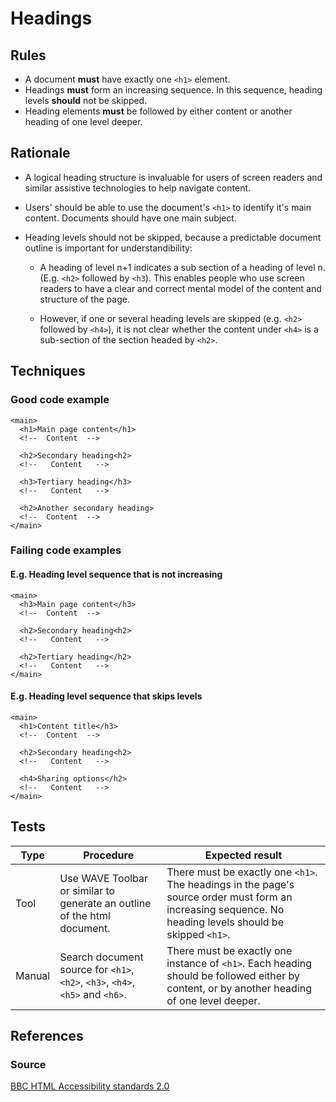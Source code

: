 # Headings

## Rules

* A document **must** have exactly one `<h1>` element.
* Headings **must** form an increasing sequence. In this sequence, heading levels **should** not be skipped.
* Heading elements **must** be followed by either content or another heading of one level deeper.

## Rationale

* A logical heading structure is invaluable for users of screen readers and similar assistive technologies to help navigate content.
* Users' should be able to use the document's `<h1>` to identify it's main content. Documents should have one main subject.
* Heading levels should not be skipped, because a predictable document outline is important for understandibility:

  * A heading of level n+1 indicates a sub section of a heading of level n. (E.g. `<h2>` followed by `<h3`). This enables people who use screen readers to have a clear and correct mental model of the content and structure of the page.

  * However, if one or several heading levels are skipped (e.g. `<h2>` followed by `<h4>`), it is not clear whether the content under `<h4>` is a sub-section of the section headed by `<h2>`.

## Techniques

### Good code example

```
<main>
  <h1>Main page content</h1>
  <!--  Content  -->
  
  <h2>Secondary heading<h2>
  <!--   Content   -->
  
  <h3>Tertiary heading</h3>
  <!--   Content   -->
    
  <h2>Another secondary heading>
  <!--  Content  -->
</main>
```

### Failing code examples

#### E.g. Heading level sequence that is not increasing

```
<main>
  <h3>Main page content</h3>
  <!--  Content  -->
  
  <h2>Secondary heading<h2>
  <!--   Content   -->
  
  <h2>Tertiary heading</h2>
  <!--   Content   -->
</main>
```

#### E.g. Heading level sequence that skips levels

```
<main>
  <h1>Content title</h3>
  <!--  Content  -->
  
  <h2>Secondary heading<h2>
  <!--   Content   -->
  
  <h4>Sharing options</h2>
  <!--   Content   -->
</main>
```

## Tests

Type | Procedure | Expected result
--- | --- | ---
Tool | Use WAVE Toolbar or similar to generate an outline of the html document. | There must be exactly one `<h1>`. The headings in the page's source order must form an increasing sequence. No heading levels should be skipped `<h1>`.
Manual | Search document source for `<h1>`, `<h2>`, `<h3>`, `<h4>`, `<h5>` and `<h6>`. | There must be exactly one instance of `<h1>`. Each heading should be followed either by content, or by another heading of one level deeper.

## References

### Source

[BBC HTML Accessibility standards 2.0](http://www.bbc.co.uk/guidelines/futuremedia/accessibility/html/headings.shtml)